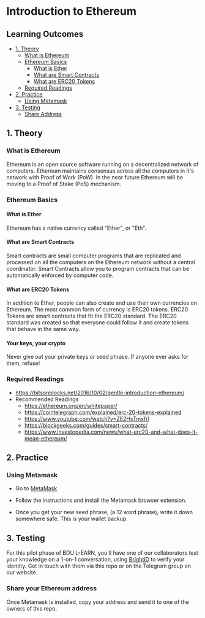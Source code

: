 # Introduction to Ethereum

## Learning Outcomes
- [1. Theory](#1.-Theory)
  - [What is Ethereum](#What-is-Ethereum)
  - [Ethereum Basics](#Ethereum-Basics)
    - [What is Ether](#what-is-Ether)
    - [What are Smart Contracts](#What-are-Smart-Contracts)
    - [What are ERC20 Tokens](#What-are-ERC20-Tokens)
  - [Required Readings](#Required-Readings)
- [2. Practice](#2.-Practice)
  - [Using Metamask](#Using-Metamask)
- [3. Testing](#3.-Testing)
  - [Share Address](#Share-Your-Ethereum-Address)

## 1. Theory
### What is Ethereum
Ethereum is an open source software running on a decentralized network of computers. Ethereum maintains consensus across all the computers in it's network with Proof of Work (PoW). In the near future Ethereum will be moving to a Proof of Stake (PoS) mechanism.

### Ethereum Basics
#### What is Ether
Ethereum has a native currency called "Ether", or "Eth".

#### What are Smart Contracts
Smart contracts are small computer programs that are replicated and processed on all the computers on the Ethereum network without a central coordinator. Smart Contracts allow you to program contracts that can be automatically enforced by computer code.  

#### What are ERC20 Tokens
In addition to Ether, people can also create and use their own currencies on Ethereum. The most common form of currency is ERC20 tokens. ERC20 Tokens are smart contracts that fit the ERC20 standard. The ERC20 standard was created so that everyone could follow it and create tokens that behave in the same way.

#### Your keys, your crypto
Never give out your private keys or seed phrase. If anyone ever asks for them, refuse!

### Required Readings
  - https://bitsonblocks.net/2016/10/02/gentle-introduction-ethereum/
- Recommended Readings
  - https://ethereum.org/en/whitepaper/
  - https://cointelegraph.com/explained/erc-20-tokens-explained
  - https://www.youtube.com/watch?v=ZE2HxTmxfrI
  - https://blockgeeks.com/guides/smart-contracts/
  - https://www.investopedia.com/news/what-erc20-and-what-does-it-mean-ethereum/

## 2. Practice

### Using Metamask
- Go to [MetaMask](https://metamask.io)

- Follow the instructions and install the Metamask browser extension.

- Once you get your new seed phrase, (a 12 word phrase), write it down somewhere safe. This is your wallet backup.

## 3. Testing

For this pilot phase of BDU L-EARN, you'll have one of our collaborators test your knowledge on a 1-on-1 conversation, using [BrightID](https://www.brightid.org/) to verify your identity. Get in touch with them via this repo or on the Telegram group on our website.

### Share your Ethereum address
Once Metamask is installed, copy your address and send it to one of the owners of this repo.
